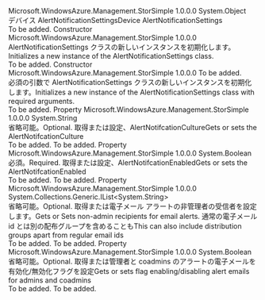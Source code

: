 <Type Name="AlertNotificationSettings" FullName="Microsoft.WindowsAzure.Management.StorSimple.Models.AlertNotificationSettings">
  <TypeSignature Language="C#" Value="public class AlertNotificationSettings" />
  <TypeSignature Language="ILAsm" Value=".class public auto ansi beforefieldinit AlertNotificationSettings extends System.Object" />
  <TypeSignature Language="DocId" Value="T:Microsoft.WindowsAzure.Management.StorSimple.Models.AlertNotificationSettings" />
  <TypeSignature Language="VB.NET" Value="Public Class AlertNotificationSettings" />
  <TypeSignature Language="F#" Value="type AlertNotificationSettings = class" />
  <AssemblyInfo>
    <AssemblyName>Microsoft.WindowsAzure.Management.StorSimple</AssemblyName>
    <AssemblyVersion>1.0.0.0</AssemblyVersion>
  </AssemblyInfo>
  <Base>
    <BaseTypeName>System.Object</BaseTypeName>
  </Base>
  <Interfaces />
  <Docs>
    <summary>
            <span data-ttu-id="6f47d-101">デバイス AlertNotificationSettings</span><span class="sxs-lookup"><span data-stu-id="6f47d-101">Device AlertNotificationSettings</span></span>
            </summary>
    <remarks>To be added.</remarks>
  </Docs>
  <Members>
    <Member MemberName=".ctor">
      <MemberSignature Language="C#" Value="public AlertNotificationSettings ();" />
      <MemberSignature Language="ILAsm" Value=".method public hidebysig specialname rtspecialname instance void .ctor() cil managed" />
      <MemberSignature Language="DocId" Value="M:Microsoft.WindowsAzure.Management.StorSimple.Models.AlertNotificationSettings.#ctor" />
      <MemberSignature Language="VB.NET" Value="Public Sub New ()" />
      <MemberType>Constructor</MemberType>
      <AssemblyInfo>
        <AssemblyName>Microsoft.WindowsAzure.Management.StorSimple</AssemblyName>
        <AssemblyVersion>1.0.0.0</AssemblyVersion>
      </AssemblyInfo>
      <Parameters />
      <Docs>
        <summary>
            <span data-ttu-id="6f47d-102">AlertNotificationSettings クラスの新しいインスタンスを初期化します。</span><span class="sxs-lookup"><span data-stu-id="6f47d-102">Initializes a new instance of the AlertNotificationSettings class.</span></span>
            </summary>
        <remarks>To be added.</remarks>
      </Docs>
    </Member>
    <Member MemberName=".ctor">
      <MemberSignature Language="C#" Value="public AlertNotificationSettings (bool alertNotifcationEnabled);" />
      <MemberSignature Language="ILAsm" Value=".method public hidebysig specialname rtspecialname instance void .ctor(bool alertNotifcationEnabled) cil managed" />
      <MemberSignature Language="DocId" Value="M:Microsoft.WindowsAzure.Management.StorSimple.Models.AlertNotificationSettings.#ctor(System.Boolean)" />
      <MemberSignature Language="VB.NET" Value="Public Sub New (alertNotifcationEnabled As Boolean)" />
      <MemberSignature Language="F#" Value="new Microsoft.WindowsAzure.Management.StorSimple.Models.AlertNotificationSettings : bool -&gt; Microsoft.WindowsAzure.Management.StorSimple.Models.AlertNotificationSettings" Usage="new Microsoft.WindowsAzure.Management.StorSimple.Models.AlertNotificationSettings alertNotifcationEnabled" />
      <MemberType>Constructor</MemberType>
      <AssemblyInfo>
        <AssemblyName>Microsoft.WindowsAzure.Management.StorSimple</AssemblyName>
        <AssemblyVersion>1.0.0.0</AssemblyVersion>
      </AssemblyInfo>
      <Parameters>
        <Parameter Name="alertNotifcationEnabled" Type="System.Boolean" />
      </Parameters>
      <Docs>
        <param name="alertNotifcationEnabled">To be added.</param>
        <summary>
            <span data-ttu-id="6f47d-103">必須の引数で AlertNotificationSettings クラスの新しいインスタンスを初期化します。</span><span class="sxs-lookup"><span data-stu-id="6f47d-103">Initializes a new instance of the AlertNotificationSettings class with required arguments.</span></span>
            </summary>
        <remarks>To be added.</remarks>
      </Docs>
    </Member>
    <Member MemberName="AlertNotifcationCulture">
      <MemberSignature Language="C#" Value="public string AlertNotifcationCulture { get; set; }" />
      <MemberSignature Language="ILAsm" Value=".property instance string AlertNotifcationCulture" />
      <MemberSignature Language="DocId" Value="P:Microsoft.WindowsAzure.Management.StorSimple.Models.AlertNotificationSettings.AlertNotifcationCulture" />
      <MemberSignature Language="VB.NET" Value="Public Property AlertNotifcationCulture As String" />
      <MemberSignature Language="F#" Value="member this.AlertNotifcationCulture : string with get, set" Usage="Microsoft.WindowsAzure.Management.StorSimple.Models.AlertNotificationSettings.AlertNotifcationCulture" />
      <MemberType>Property</MemberType>
      <AssemblyInfo>
        <AssemblyName>Microsoft.WindowsAzure.Management.StorSimple</AssemblyName>
        <AssemblyVersion>1.0.0.0</AssemblyVersion>
      </AssemblyInfo>
      <ReturnValue>
        <ReturnType>System.String</ReturnType>
      </ReturnValue>
      <Docs>
        <summary>
            <span data-ttu-id="6f47d-104">省略可能。</span><span class="sxs-lookup"><span data-stu-id="6f47d-104">Optional.</span></span> <span data-ttu-id="6f47d-105">取得または設定、AlertNotifcationCulture</span><span class="sxs-lookup"><span data-stu-id="6f47d-105">Gets or sets the AlertNotifcationCulture</span></span>
            </summary>
        <value>To be added.</value>
        <remarks>To be added.</remarks>
      </Docs>
    </Member>
    <Member MemberName="AlertNotifcationEnabled">
      <MemberSignature Language="C#" Value="public bool AlertNotifcationEnabled { get; set; }" />
      <MemberSignature Language="ILAsm" Value=".property instance bool AlertNotifcationEnabled" />
      <MemberSignature Language="DocId" Value="P:Microsoft.WindowsAzure.Management.StorSimple.Models.AlertNotificationSettings.AlertNotifcationEnabled" />
      <MemberSignature Language="VB.NET" Value="Public Property AlertNotifcationEnabled As Boolean" />
      <MemberSignature Language="F#" Value="member this.AlertNotifcationEnabled : bool with get, set" Usage="Microsoft.WindowsAzure.Management.StorSimple.Models.AlertNotificationSettings.AlertNotifcationEnabled" />
      <MemberType>Property</MemberType>
      <AssemblyInfo>
        <AssemblyName>Microsoft.WindowsAzure.Management.StorSimple</AssemblyName>
        <AssemblyVersion>1.0.0.0</AssemblyVersion>
      </AssemblyInfo>
      <ReturnValue>
        <ReturnType>System.Boolean</ReturnType>
      </ReturnValue>
      <Docs>
        <summary>
            <span data-ttu-id="6f47d-106">必須。</span><span class="sxs-lookup"><span data-stu-id="6f47d-106">Required.</span></span> <span data-ttu-id="6f47d-107">取得または設定、AlertNotifcationEnabled</span><span class="sxs-lookup"><span data-stu-id="6f47d-107">Gets or sets the AlertNotifcationEnabled</span></span>
            </summary>
        <value>To be added.</value>
        <remarks>To be added.</remarks>
      </Docs>
    </Member>
    <Member MemberName="AlertNotificationEmailList">
      <MemberSignature Language="C#" Value="public System.Collections.Generic.IList&lt;string&gt; AlertNotificationEmailList { get; set; }" />
      <MemberSignature Language="ILAsm" Value=".property instance class System.Collections.Generic.IList`1&lt;string&gt; AlertNotificationEmailList" />
      <MemberSignature Language="DocId" Value="P:Microsoft.WindowsAzure.Management.StorSimple.Models.AlertNotificationSettings.AlertNotificationEmailList" />
      <MemberSignature Language="VB.NET" Value="Public Property AlertNotificationEmailList As IList(Of String)" />
      <MemberSignature Language="F#" Value="member this.AlertNotificationEmailList : System.Collections.Generic.IList&lt;string&gt; with get, set" Usage="Microsoft.WindowsAzure.Management.StorSimple.Models.AlertNotificationSettings.AlertNotificationEmailList" />
      <MemberType>Property</MemberType>
      <AssemblyInfo>
        <AssemblyName>Microsoft.WindowsAzure.Management.StorSimple</AssemblyName>
        <AssemblyVersion>1.0.0.0</AssemblyVersion>
      </AssemblyInfo>
      <ReturnValue>
        <ReturnType>System.Collections.Generic.IList&lt;System.String&gt;</ReturnType>
      </ReturnValue>
      <Docs>
        <summary>
            <span data-ttu-id="6f47d-108">省略可能。</span><span class="sxs-lookup"><span data-stu-id="6f47d-108">Optional.</span></span> <span data-ttu-id="6f47d-109">取得または電子メール アラートの非管理者の受信者を設定します。</span><span class="sxs-lookup"><span data-stu-id="6f47d-109">Gets or Sets non-admin recipients for email alerts.</span></span> <span data-ttu-id="6f47d-110">通常の電子メール id とは別の配布グループを含めることも</span><span class="sxs-lookup"><span data-stu-id="6f47d-110">This can also include distribution groups apart from regular email ids</span></span>
            </summary>
        <value>To be added.</value>
        <remarks>To be added.</remarks>
      </Docs>
    </Member>
    <Member MemberName="AlertNotificationEnabledForAdminCoAdmins">
      <MemberSignature Language="C#" Value="public bool AlertNotificationEnabledForAdminCoAdmins { get; set; }" />
      <MemberSignature Language="ILAsm" Value=".property instance bool AlertNotificationEnabledForAdminCoAdmins" />
      <MemberSignature Language="DocId" Value="P:Microsoft.WindowsAzure.Management.StorSimple.Models.AlertNotificationSettings.AlertNotificationEnabledForAdminCoAdmins" />
      <MemberSignature Language="VB.NET" Value="Public Property AlertNotificationEnabledForAdminCoAdmins As Boolean" />
      <MemberSignature Language="F#" Value="member this.AlertNotificationEnabledForAdminCoAdmins : bool with get, set" Usage="Microsoft.WindowsAzure.Management.StorSimple.Models.AlertNotificationSettings.AlertNotificationEnabledForAdminCoAdmins" />
      <MemberType>Property</MemberType>
      <AssemblyInfo>
        <AssemblyName>Microsoft.WindowsAzure.Management.StorSimple</AssemblyName>
        <AssemblyVersion>1.0.0.0</AssemblyVersion>
      </AssemblyInfo>
      <ReturnValue>
        <ReturnType>System.Boolean</ReturnType>
      </ReturnValue>
      <Docs>
        <summary>
            <span data-ttu-id="6f47d-111">省略可能。</span><span class="sxs-lookup"><span data-stu-id="6f47d-111">Optional.</span></span> <span data-ttu-id="6f47d-112">取得または管理者と coadmins のアラートの電子メールを有効化/無効化フラグを設定</span><span class="sxs-lookup"><span data-stu-id="6f47d-112">Gets or sets flag enabling/disabling alert emails for admins and coadmins</span></span>
            </summary>
        <value>To be added.</value>
        <remarks>To be added.</remarks>
      </Docs>
    </Member>
  </Members>
</Type>